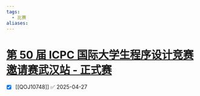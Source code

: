 ```yaml
---
tags:
  - 比赛
aliases:
---
```

# [第 50 届 ICPC 国际大学生程序设计竞赛邀请赛武汉站 - 正式赛](https://qoj.ac/contest/2001)

- [x] [[QOJ10748]] ✅ 2025-04-27

